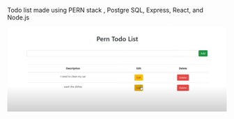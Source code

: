 Todo list made using PERN stack , Postgre SQL, Express, React, and Node.js

![Screenshot](Capture.png)
